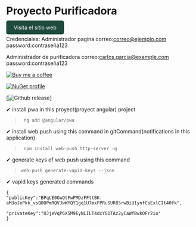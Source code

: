 # Proyecto Purificadora

<a href="https://purificadoras.vercel.app" target="_blank" style="padding: 10px 20px; background-color: #1f4a3e; color: white; text-decoration: none; border-radius: 5px;">Visita el sitio web</a>



Credenciales:
Administrador pagina
correo:correo@ejemplo.com
password:contraseña123

Administrador de purificadora
correo:carlos.garcia@example.com
password:contraseña123

[![Buy me a coffee](https://img.shields.io/static/v1.svg?label=Buy%20me%20a%20coffee&message=🥨&color=black&logo=buy%20me%20a%20coffee&logoColor=white&labelColor=6f4e37)](https://your-donate-link) 

[![NuGet profile](https://img.shields.io/static/v1.svg?label=nuget.org%20profile&message=🍬&color=004880&logo=nuget&logoColor=white)](https://www.nuget.org/profiles/newtonsoft) 

[![Github release](https://github.com/)]

✔ install pwa in this proyect(proyect angular) project
>```  ng add @angular/pwa ``` 


✔  install web push using this command in gitCommand(notifications in this application)
>``` npm install web-push http-server -g``` 

 ✔ generate keys of web push using this command
>``` web-push generate-vapid-keys --json ```
 
✔  vapid keys generated commands

    {
    "publicKey":"BPqUE0OuQtFwPMDzFFttBK-aM3oJePkk_vsQ0OPmRQVJwWYQY1gq1U7mxFPRuSUR85rwBiU1ynfCsExlCIt40fk",
  
    "privateKey":"UJjeVqP6X5M9EyNLILT4dxYG1TAz2yCaWfBwkOFr2io"
    }
 